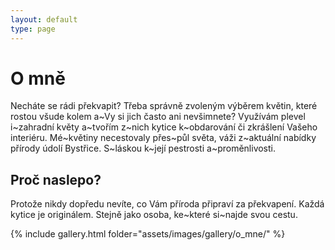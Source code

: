 ```yaml
---
layout: default
type: page
---
```


# O mně

Necháte se rádi překvapit? Třeba správně zvoleným výběrem květin, které rostou všude kolem a~Vy si jich často ani nevšimnete? Využívám plevel i~zahradní květy
a~tvořím z~nich kytice k~obdarování či zkrášlení Vašeho interiéru. Mé~květiny necestovaly přes~půl světa, váži z~aktuální nabídky přírody údolí Bystřice.
S~láskou k~její pestrosti a~proměnlivosti.

## Proč naslepo?

Protože nikdy dopředu nevíte, co Vám příroda připraví za překvapení. Každá kytice je originálem. Stejně jako osoba, ke~které si~najde svou cestu.

{% include gallery.html folder="assets/images/gallery/o_mne/" %}
